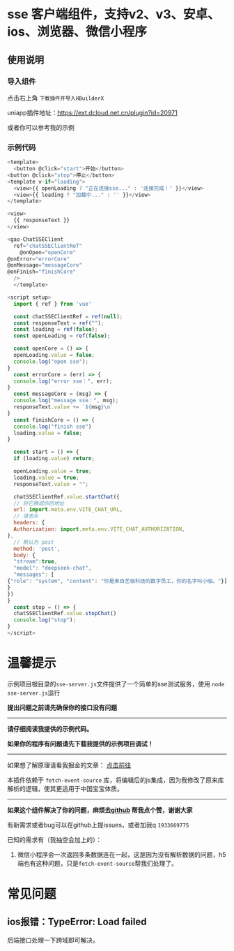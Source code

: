 # sse 客户端组件，支持v2、v3、安卓、ios、浏览器、微信小程序

## 使用说明

### 导入组件

点击右上角 `下载插件并导入HBuilderX`

uniapp插件地址：https://ext.dcloud.net.cn/plugin?id=20971

或者你可以参考我的示例

### 示例代码

```javascript
<template>
  <button @click="start">开始</button>
<button @click="stop">停止</button>
<template v-if="loading">
  <view>{{ openLoading ? "正在连接sse..." : '连接完成！' }}</view>
  <view>{{ loading ? "加载中..." : '' }}</view>
</template>

<view>
  {{ responseText }}
</view>

<gao-ChatSSEClient
  ref="chatSSEClientRef"
    @onOpen="openCore"
@onError="errorCore"
@onMessage="messageCore"
@onFinish="finishCore"
  />
  </template>

<script setup>
  import { ref } from 'vue'

  const chatSSEClientRef = ref(null);
  const responseText = ref("");
  const loading = ref(false);
  const openLoading = ref(false);

  const openCore = () => {
  openLoading.value = false;
  console.log("open sse");
}
  const errorCore = (err) => {
  console.log("error sse：", err);
}
  const messageCore = (msg) => {
  console.log("message sse：", msg);
  responseText.value += `${msg}\n`
}
  const finishCore = () => {
  console.log("finish sse")
  loading.value = false;
}

  const start = () => {
  if (loading.value) return;

  openLoading.value = true;
  loading.value = true;
  responseText.value = "";

  chatSSEClientRef.value.startChat({
  // 将它换成你的地址
  url: import.meta.env.VITE_CHAT_URL,
  // 请求头
  headers: {
  Authorization: import.meta.env.VITE_CHAT_AUTHORIZATION,
},
  // 默认为 post
  method: 'post',
  body: {
  "stream":true,
  "model": "deepseek-chat",
  "messages": [
{"role": "system", "content": "你是来自艺咖科技的数字员工，你的名字叫小咖。"}]
}
})
}
  const stop = () => {
  chatSSEClientRef.value.stopChat()
  console.log("stop");
}
</script>
```

# 温馨提示

示例项目根目录的`sse-server.js`文件提供了一个简单的sse测试服务，使用 `node sse-server.js`运行

**提出问题之前请先确保你的接口没有问题**

---

**请仔细阅读我提供的示例代码。**

**如果你的程序有问题请先下载我提供的示例项目调试！**

---

如果想了解原理请看我掘金的文章： [点击前往](https://juejin.cn/post/7435632766375084082)

本插件依赖于 `fetch-event-source` 库，将编辑后的js集成，因为我修改了原来库解析的逻辑，使其更适用于中国宝宝体质。

---

**如果这个组件解决了你的问题，麻烦去[github](https://github.com/gaozhenqiang/uniapp-chatSSEClient/) 帮我点个赞，谢谢大家**

有新需求或者bug可以在github上提issues，或者加我q `1933669775`

已知的需求有（我抽空会加上的）：
1. 微信小程序会一次返回多条数据连在一起，这是因为没有解析数据的问题，h5端也有这种问题，只是`fetch-event-source`帮我们处理了。

# 常见问题

## ios报错：TypeError: Load failed

后端接口处理一下跨域即可解决。

